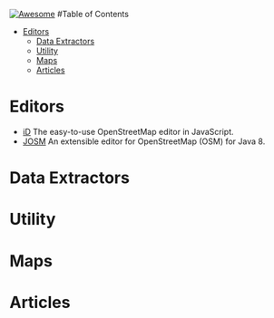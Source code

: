 [![Awesome](https://cdn.rawgit.com/sindresorhus/awesome/d7305f38d29fed78fa85652e3a63e154dd8e8829/media/badge.svg)](https://github.com/sindresorhus/awesome)
#Table of Contents
* [Editors](#editors)
   * [Data Extractors](#data-extractors)
   * [Utility](#utility)
   * [Maps](#maps)
   * [Articles](#articles)

# Editors

- [iD](https://github.com/openstreetmap/iD) The easy-to-use OpenStreetMap editor in JavaScript. 
- [JOSM](https://josm.openstreetmap.de)  An extensible editor for ​OpenStreetMap (OSM) for ​Java 8.

# Data Extractors 
# Utility
# Maps
# Articles
